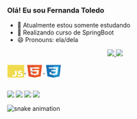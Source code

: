 ### Olá! Eu sou Fernanda Toledo

- 🔭 Atualmente estou somente estudando
- 🌱 Realizando curso de SpringBoot
- 😄 Pronouns: ela/dela
<div align="center">
  <a href="https://github.com/fernandaaptoledo">
  <img height="150em" src="https://github-readme-stats.vercel.app/api?username=fernandaaptoledo&show_icons=true&theme=synthwave&include_all_commits=true&count_private=true"/>
  <img height="150em" src="https://github-readme-stats.vercel.app/api/top-langs/?username=fernandaaptoledo&layout=compact&langs_count=7&theme=synthwave"/>
</div>
  
  <div style="display: inline_block"><br>
  <img align="center" alt="Rafa-Js" height="30" width="40" src="https://raw.githubusercontent.com/devicons/devicon/master/icons/javascript/javascript-plain.svg">
  <img align="center" alt="Rafa-HTML" height="30" width="40" src="https://raw.githubusercontent.com/devicons/devicon/master/icons/html5/html5-original.svg">
  <img align="center" alt="Rafa-CSS" height="30" width="40" src="https://raw.githubusercontent.com/devicons/devicon/master/icons/css3/css3-original.svg"> 
  </div>

  ##
  
  <div>
  <a href="https://instagram.com/fernandaaparecidatoledo" target="_blank"><img src="https://img.shields.io/badge/-Instagram-%23E4405F?style=for-the-badge&logo=instagram&logoColor=white" target="_blank"></a>
 <a href="https://discord.gg/Fernanda Toledo#7011" target="_blank"><img src="https://img.shields.io/badge/Discord-7289DA?style=for-the-badge&logo=discord&logoColor=white" target="_blank"></a> 
  <a href = "mailto:fernandaaparecidatoledo@gmail.com"><img src="https://img.shields.io/badge/-Gmail-%23333?style=for-the-badge&logo=gmail&logoColor=white" target="_blank"></a>
  <a href="https://www.linkedin.com/in/fernanda-aparecida-de-toledo-978a182b" target="_blank"><img src="https://img.shields.io/badge/-LinkedIn-%230077B5?style=for-the-badge&logo=linkedin&logoColor=white" target="_blank"></a> 
 
![snake animation](https://github.com/fernandaaptoledo>/<fernandaaptoledo>/blob/output/github-contribution-grid-snake.svg)
    
 
  </div>
